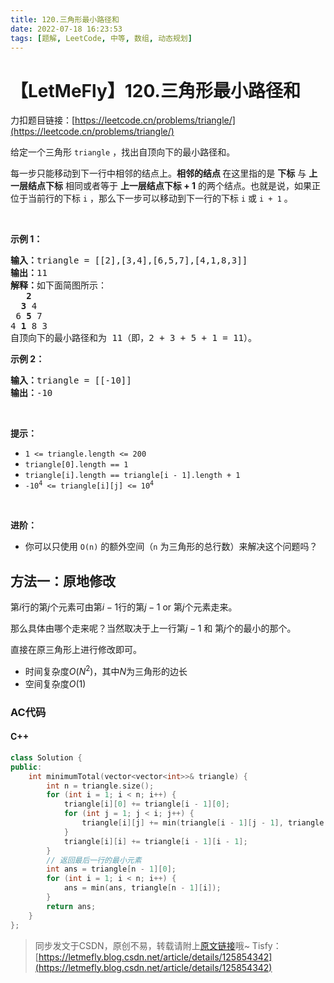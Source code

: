 ```yaml
---
title: 120.三角形最小路径和
date: 2022-07-18 16:23:53
tags: [题解, LeetCode, 中等, 数组, 动态规划]
---
```


# 【LetMeFly】120.三角形最小路径和

力扣题目链接：[https://leetcode.cn/problems/triangle/](https://leetcode.cn/problems/triangle/)

<p>给定一个三角形 <code>triangle</code> ，找出自顶向下的最小路径和。</p>

<p>每一步只能移动到下一行中相邻的结点上。<strong>相邻的结点 </strong>在这里指的是 <strong>下标</strong> 与 <strong>上一层结点下标</strong> 相同或者等于 <strong>上一层结点下标 + 1</strong> 的两个结点。也就是说，如果正位于当前行的下标 <code>i</code> ，那么下一步可以移动到下一行的下标 <code>i</code> 或 <code>i + 1</code> 。</p>

<p> </p>

<p><strong>示例 1：</strong></p>

<pre>
<strong>输入：</strong>triangle = [[2],[3,4],[6,5,7],[4,1,8,3]]
<strong>输出：</strong>11
<strong>解释：</strong>如下面简图所示：
   <strong>2</strong>
  <strong>3</strong> 4
 6 <strong>5</strong> 7
4 <strong>1</strong> 8 3
自顶向下的最小路径和为 11（即，2 + 3 + 5 + 1 = 11）。
</pre>

<p><strong>示例 2：</strong></p>

<pre>
<strong>输入：</strong>triangle = [[-10]]
<strong>输出：</strong>-10
</pre>

<p> </p>

<p><strong>提示：</strong></p>

<ul>
	<li><code>1 <= triangle.length <= 200</code></li>
	<li><code>triangle[0].length == 1</code></li>
	<li><code>triangle[i].length == triangle[i - 1].length + 1</code></li>
	<li><code>-10<sup>4</sup> <= triangle[i][j] <= 10<sup>4</sup></code></li>
</ul>

<p> </p>

<p><strong>进阶：</strong></p>

<ul>
	<li>你可以只使用 <code>O(n)</code> 的额外空间（<code>n</code> 为三角形的总行数）来解决这个问题吗？</li>
</ul>


    
## 方法一：原地修改

第$i$行的第$j$个元素可由第$i-1$行的第$j-1$ or 第$j$个元素走来。

那么具体由哪个走来呢？当然取决于上一行第$j-1$ 和 第$j$个的最小的那个。

直接在原三角形上进行修改即可。

+ 时间复杂度$O(N^2)$，其中$N$为三角形的边长
+ 空间复杂度$O(1)$

### AC代码

#### C++

```cpp
class Solution {
public:
    int minimumTotal(vector<vector<int>>& triangle) {
        int n = triangle.size();
        for (int i = 1; i < n; i++) {
            triangle[i][0] += triangle[i - 1][0];
            for (int j = 1; j < i; j++) {
                triangle[i][j] += min(triangle[i - 1][j - 1], triangle[i - 1][j]);
            }
            triangle[i][i] += triangle[i - 1][i - 1];
        }
		// 返回最后一行的最小元素
        int ans = triangle[n - 1][0];
        for (int i = 1; i < n; i++) {
            ans = min(ans, triangle[n - 1][i]);
        }
        return ans;
    }
};
```

> 同步发文于CSDN，原创不易，转载请附上[原文链接](https://blog.tisfy.eu.org/2022/07/18/LeetCode%200120.%E4%B8%89%E8%A7%92%E5%BD%A2%E6%9C%80%E5%B0%8F%E8%B7%AF%E5%BE%84%E5%92%8C/)哦~
> Tisfy：[https://letmefly.blog.csdn.net/article/details/125854342](https://letmefly.blog.csdn.net/article/details/125854342)
